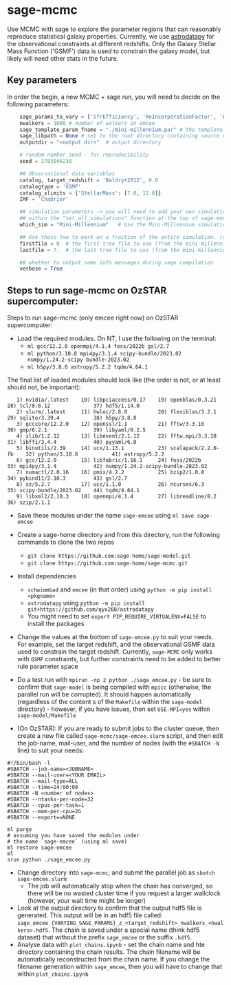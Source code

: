 # sage-mcmc
Use MCMC with sage to explore the parameter regions that can reasonably reproduce statistical galaxy properties. Currently, we use [astrodatapy](https://github.com/qyx268/astrodatapy/) for the observational constraints at different redshifts. Only the Galaxy Stellar Mass Function ('GSMF') data is used to constrain the galaxy model, but likely will need other stats in the future. 

## Key parameters
In order the begin, a new MCMC + sage run, you will need to decide on the following parameters:

```python
    sage_params_to_vary = ['SfrEfficiency', 'ReIncorporationFactor', 'FeedbackReheatingEpsilon', 'RadioModeEfficiency'] # which SAGE model params to vary
    nwalkers = 1000 # number of walkers in emcee
    sage_template_param_fname = "./mini-millennium.par" # the template parameter file (containing the default SAGE parameters)
    sage_libpath = None # set to the root directory containing source code and sage.py (usually '../sage-model')
    outputdir = "<output dir>"  # output directory

    # random number seed - for reproducibility
    seed = 2783946238

    ## Observational data variables
    catalog, target_redshift = 'Baldry+2012', 0.0
    catalogtype = 'GSMF'
    catalog_xlimits = {'StellarMass': [7.0, 12.0]}
    IMF = 'Chabrier'

    ## simulation parameters -> you will need to add your own simulation key
    ## within the "set_all_simulations" function at the top of sage-emcee.py
    which_sim = "Mini-Millennium"   # Use the Mini-Millennium simulation

    ## Use these two to work on a fraction of the entire simulation. (all files are used by default)
    firstfile = 0  # the first tree file to use (from the mini-millennium simulation, in this case)
    lastfile = 7.  # the last tree file to use (from the mini-millennium simulation, in this case)

    ## whether to output some info messages during sage compilation
    verbose = True
```



## Steps to run sage-mcmc on OzSTAR supercomputer:
Steps to run sage-mcmc (only emcee right now) on OzSTAR supercomputer:
- Load the required modules. On NT, I use the following on the terminal:
    - `ml gcc/12.2.0 openmpi/4.1.4 foss/2022b gsl/2.7`
    - `ml python/3.10.8 mpi4py/3.1.4 scipy-bundle/2023.02 numpy/1.24.2-scipy-bundle-2023.02`
    - `ml h5py/3.8.0 astropy/5.2.2 tqdm/4.64.1`

The final list of loaded modules should look like (the order is not, or at least should not, be important):
```=
   1) nvidia/.latest    10) libpciaccess/0.17    19) openblas/0.3.21       28) tcl/8.6.12              37) hdf5/1.14.0
   2) slurm/.latest     11) hwloc/2.8.0          20) flexiblas/3.2.1       29) sqlite/3.39.4           38) h5py/3.8.0
   3) gcccore/12.2.0    12) openssl/1.1          21) fftw/3.3.10           30) gmp/6.2.1               39) libyaml/0.2.5
   4) zlib/1.2.12       13) libevent/2.1.12      22) fftw.mpi/3.3.10       31) libffi/3.4.4            40) pyyaml/6.0
   5) binutils/2.39     14) ucx/1.13.1           23) scalapack/2.2.0-fb    32) python/3.10.8           41) astropy/5.2.2
   6) gcc/12.2.0        15) libfabric/1.16.1     24) foss/2022b            33) mpi4py/3.1.4            42) numpy/1.24.2-scipy-bundle-2023.02
   7) numactl/2.0.16    16) pmix/4.2.2           25) bzip2/1.0.8           34) pybind11/2.10.3         43) gsl/2.7
   8) xz/5.2.7          17) ucc/1.1.0            26) ncurses/6.3           35) scipy-bundle/2023.02    44) tqdm/4.64.1
   9) libxml2/2.10.3    18) openmpi/4.1.4        27) libreadline/8.2       36) szip/2.1.1
```

- Save these modules under the name ``sage-emcee`` using `ml save sage-emcee`
- Create a sage-home directory and from this directory, run the following commands to clone the two repos
    - `git clone https://github.com:sage-home/sage-model.git`
    - `git clone https://github.com:sage-home/sage-mcmc.git`
   
- Install dependencies
    - `schwimmbad` and `emcee` (in that order) using `python -m pip install <pkgname>`
    - `astrodatapy` using `python -m pip install git+https://github.com/qyx268/astrodatapy`
    - You might need to set `export PIP_REQUIRE_VIRTUALENV=FALSE` to install the packages
- Change the values at the bottom of ``sage-emcee.py`` to suit your needs. For example, set the target redshift, and the observational GSMF data used to constrain the target redshift. Currently, `sage-MCMC` only works with `GSMF` constraints, but further constraints need to be added to better rule parameter space
- Do a test run with `mpirun -np 2 python ./sage_emcee.py` - be sure to confirm that `sage-model` is being compiled with `mpicc` (otherwise, the parallel run will be corrupted). It should happen automatically (regardless of the content s of the `Makefile` within the `sage-model` directory) - however, if you have issues, then set `USE-MPI=yes`  within `sage-model/Makefile`
- (On OzSTAR): If you are ready to submit jobs to the cluster queue, then create a new file called ``sage-mcmc/sage-emcee.slurm`` script, and then edit the job-name, mail-user, and the number of nodes (with the `#SBATCH -N` line) to suit your needs:
```
#!/bin/bash -l
#SBATCH --job-name=<JOBNAME>
#SBATCH --mail-user=<YOUR EMAIL>
#SBATCH --mail-type=ALL
#SBATCH --time=24:00:00
#SBATCH -N <number of nodes>
#SBATCH --ntasks-per-node=32
#SBATCH --cpus-per-task=1
#SBATCH --mem-per-cpu=2G
#SBATCH --export==NONE

ml purge
# assuming you have saved the modules under 
# the name `sage-emcee` (using ml save)
ml restore sage-emcee
ml
srun python ./sage_emcee.py
```

- Change directory into `sage-mcmc`, and submit the parallel job as `sbatch sage-emcee.slurm`
    - The job will automatically stop when the chain has converged, so there will be no wasted cluster time if you request a larger wallclock (however, your wait time might be longer)
- Look at the output directory to confirm that the output hdf5 file is generated. This output will be in an hdf5 file called: `sage_emcee_{VARYING_SAGE_PARAMS}_z_<target_redshift>_nwalkers_<nwalkers>.hdf5`. The chain is saved under a special name (think hdf5 dataset) that without the prefix `sage_emcee` or the suffix `.hdf5`. 
- Analyse data with `plot_chains.ipynb` - set the chain name and hte  directory containing the chain results. The chain filename will be automatically reconstructed from the chain name. If you change the filename generation within `sage_emcee`, then you will have to change that within `plot_chains.ipynb`

